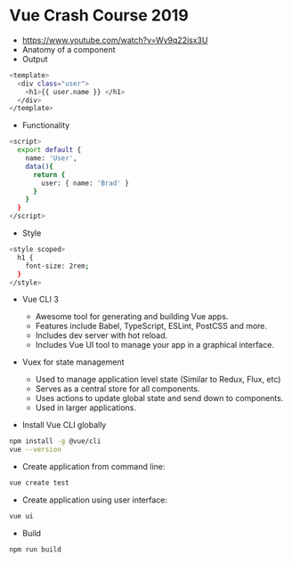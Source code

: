 # Vue Crash Course 2019

* <https://www.youtube.com/watch?v=Wy9q22isx3U>
* Anatomy of a component
* Output

```bash
<template>
  <div class="user">
    <h1>{{ user.name }} </h1>
  </div>
</template>
```

* Functionality

```bash
<script>
  export default {
    name: 'User',
    data(){
      return {
        user: { name: 'Brad' }
      }
    }
  }
</script>
```

* Style

```bash
<style scoped>
  h1 {
    font-size: 2rem;
  }
</style>
```

* Vue CLI 3
  * Awesome tool for generating and building Vue apps.
  * Features include Babel, TypeScript, ESLint, PostCSS and more.
  * Includes dev server with hot reload.
  * Includes Vue UI tool to manage your app in a graphical interface.
* Vuex for state management
  * Used to manage application level state (Similar to Redux, Flux, etc)
  * Serves as a central store for all components.
  * Uses actions to update global state and send down to components.
  * Used in larger applications.

* Install Vue CLI globally

```bash
npm install -g @vue/cli
vue --version
```

* Create application from command line:

```bash
vue create test
```

* Create application using user interface:

```bash
vue ui
```

* Build

```bash
npm run build
```
